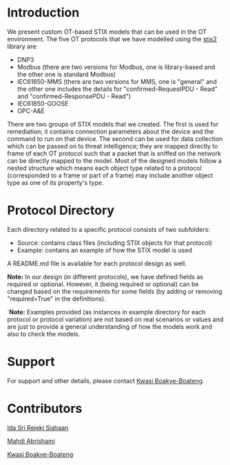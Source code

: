 # Introduction
We present custom OT-based STIX models that can be used in the OT environment. The five OT protocols that we have modelled using the [stix2](https://github.com/oasis-open/cti-python-stix2) library are:
* DNP3
* Modbus (there are two versions for Modbus, one is library-based and the other one is standard Modbus)
* IEC61850-MMS (there are two versions for MMS, one is "general" and the other one includes the details for "confirmed-RequestPDU - Read" and "confirmed-ResponsePDU - Read")
* IEC61850-GOOSE
* OPC-A&E 

There are two groups of STIX models that we created. The first is used for remediation; it contains connection parameters about the device and the command to run on that device.
The second can be used for data collection which can be passed on to threat intelligence; they are mapped directly to frame of each OT protocol such that a packet that is sniffed on the network can be directly mapped to the model.
Most of the designed models follow a nested structure which means each object type related to a protocol (corresponded to a frame or part of a frame) may include another object type as one of its property's type.

# Protocol Directory
Each directory related to a specific protocol consists of two subfolders:
* Source: contains class files (including STIX objects for that protocol)
* Example: contains an example of how the STIX model is used

A README.md file is available for each protocol design as well.

**Note:** In our design (in different protocols), we have defined fields as required or optional. However, it (being required or optional) can be changed based on the requirements for some fields (by adding or removing "required=True" in the definitions).

`**Note:** Examples provided (as instances in example directory for each protocol or protocol variation) are not based on real scenarios or values and are just to provide a general understanding of how the models work and also to check the models.

# Support
For support and other details, please contact [Kwasi Boakye-Boateng](mailto:kwasi.boakye-boateng@unb.ca).

# Contributors
[Ida Sri Rejeki Siahaan](mailto:ida.siahaan@unb.ca)

[Mahdi Abrishami](mailto:mahdi.abrishami@unb.ca)

[Kwasi Boakye-Boateng](mailto:kwasi.boakye-boateng@unb.ca)
